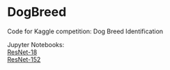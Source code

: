 # DogBreed
Code for Kaggle competition: Dog Breed Identification

Jupyter Notebooks:  
[ResNet-18](https://nbviewer.jupyter.org/urls/dl.dropbox.com/s/7njdcoc3jde2rt0/resnet18.ipynb)  
[ResNet-152](https://nbviewer.jupyter.org/urls/dl.dropbox.com/s/cgvmzt41lxwm1go/resnet152.ipynb)  
